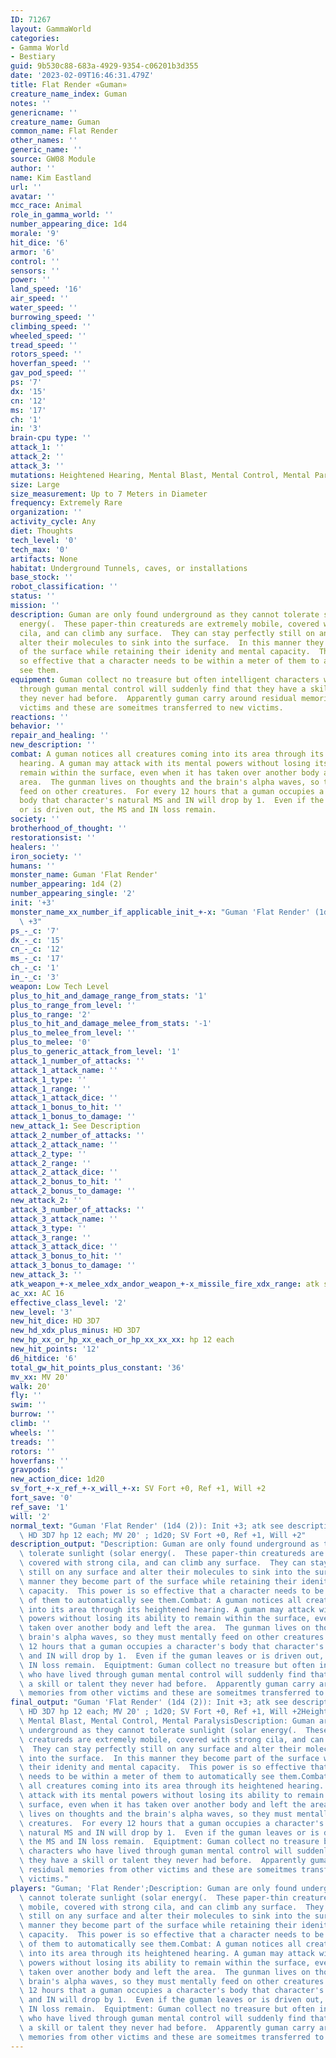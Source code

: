 ```yaml
---
ID: 71267
layout: GammaWorld
categories:
- Gamma World
- Bestiary
guid: 9b530c88-683a-4929-9354-c06201b3d355
date: '2023-02-09T16:46:31.479Z'
title: Flat Render «Guman»
creature_name_index: Guman
notes: ''
genericname: ''
creature_name: Guman
common_name: Flat Render
other_names: ''
generic_name: ''
source: GW08 Module
author: ''
name: Kim Eastland
url: ''
avatar: ''
mcc_race: Animal
role_in_gamma_world: ''
number_appearing_dice: 1d4
morale: '9'
hit_dice: '6'
armor: '6'
control: ''
sensors: ''
power: ''
land_speed: '16'
air_speed: ''
water_speed: ''
burrowing_speed: ''
climbing_speed: ''
wheeled_speed: ''
tread_speed: ''
rotors_speed: ''
hoverfan_speed: ''
gav_pod_speed: ''
ps: '7'
dx: '15'
cn: '12'
ms: '17'
ch: '1'
in: '3'
brain-cpu type: ''
attack_1: ''
attack_2: ''
attack_3: ''
mutations: Heightened Hearing, Mental Blast, Mental Control, Mental Paralysis
size: Large
size_measurement: Up to 7 Meters in Diameter
frequency: Extremely Rare
organization: ''
activity_cycle: Any
diet: Thoughts
tech_level: '0'
tech_max: '0'
artifacts: None
habitat: Underground Tunnels, caves, or installations
base_stock: ''
robot_classification: ''
status: ''
mission: ''
description: Guman are only found underground as they cannot tolerate sunlight (solar
  energy(.  These paper-thin creatureds are extremely mobile, covered with strong
  cila, and can climb any surface.  They can stay perfectly still on any surface and
  alter their molecules to sink into the surface.  In this manner they become part
  of the surface while retaining their idenity and mental capacity.  This power is
  so effective that a character needs to be within a meter of them to automatically
  see them.
equipment: Guman collect no treasure but often intelligent characters who have lived
  through guman mental control will suddenly find that they have a skill or talent
  they never had before.  Apparently guman carry around residual memories from other
  victims and these are someitmes transferred to new victims.
reactions: ''
behavior: ''
repair_and_healing: ''
new_description: ''
combat: A guman notices all creatures coming into its area through its heightened
  hearing. A guman may attack with its mental powers without losing its ability to
  remain within the surface, even when it has taken over another body and left the
  area.  The gunman lives on thoughts and the brain's alpha waves, so they must mentally
  feed on other creatures.  For every 12 hours that a guman occupies a character's
  body that character's natural MS and IN will drop by 1.  Even if the guman leaves
  or is driven out, the MS and IN loss remain.
society: ''
brotherhood_of_thought: ''
restorationsist: ''
healers: ''
iron_society: ''
humans: ''
monster_name: Guman 'Flat Render'
number_appearing: 1d4 (2)
number_appearing_single: '2'
init: '+3'
monster_name_xx_number_if_applicable_init_+-x: "Guman 'Flat Render' (1d4 (2)): Init\
  \ +3"
ps_-_c: '7'
dx_-_c: '15'
cn_-_c: '12'
ms_-_c: '17'
ch_-_c: '1'
in_-_c: '3'
weapon: Low Tech Level
plus_to_hit_and_damage_range_from_stats: '1'
plus_to_range_from_level: ''
plus_to_range: '2'
plus_to_hit_and_damage_melee_from_stats: '-1'
plus_to_melee_from_level: ''
plus_to_melee: '0'
plus_to_generic_attack_from_level: '1'
attack_1_number_of_attacks: ''
attack_1_attack_name: ''
attack_1_type: ''
attack_1_range: ''
attack_1_attack_dice: ''
attack_1_bonus_to_hit: ''
attack_1_bonus_to_damage: ''
new_attack_1: See Description
attack_2_number_of_attacks: ''
attack_2_attack_name: ''
attack_2_type: ''
attack_2_range: ''
attack_2_attack_dice: ''
attack_2_bonus_to_hit: ''
attack_2_bonus_to_damage: ''
new_attack_2: ''
attack_3_number_of_attacks: ''
attack_3_attack_name: ''
attack_3_type: ''
attack_3_range: ''
attack_3_attack_dice: ''
attack_3_bonus_to_hit: ''
attack_3_bonus_to_damage: ''
new_attack_3: ''
atk_weapon_+-x_melee_xdx_andor_weapon_+-x_missile_fire_xdx_range: atk see description
ac_xx: AC 16
effective_class_level: '2'
new_level: '3'
new_hit_dice: HD 3D7
new_hd_xdx_plus_minus: HD 3D7
new_hp_xx_or_hp_xx_each_or_hp_xx_xx_xx: hp 12 each
new_hit_points: '12'
d6_hitdice: '6'
total_gw_hit_points_plus_constant: '36'
mv_xx: MV 20'
walk: 20'
fly: ''
swim: ''
burrow: ''
climb: ''
wheels: ''
treads: ''
rotors: ''
hoverfans: ''
gravpods: ''
new_action_dice: 1d20
sv_fort_+-x_ref_+-x_will_+-x: SV Fort +0, Ref +1, Will +2
fort_save: '0'
ref_save: '1'
will: '2'
normal_text: "Guman 'Flat Render' (1d4 (2)): Init +3; atk see description; AC 16;\
  \ HD 3D7 hp 12 each; MV 20' ; 1d20; SV Fort +0, Ref +1, Will +2"
description_output: "Description: Guman are only found underground as they cannot\
  \ tolerate sunlight (solar energy(.  These paper-thin creatureds are extremely mobile,\
  \ covered with strong cila, and can climb any surface.  They can stay perfectly\
  \ still on any surface and alter their molecules to sink into the surface.  In this\
  \ manner they become part of the surface while retaining their idenity and mental\
  \ capacity.  This power is so effective that a character needs to be within a meter\
  \ of them to automatically see them.Combat: A guman notices all creatures coming\
  \ into its area through its heightened hearing. A guman may attack with its mental\
  \ powers without losing its ability to remain within the surface, even when it has\
  \ taken over another body and left the area.  The gunman lives on thoughts and the\
  \ brain's alpha waves, so they must mentally feed on other creatures.  For every\
  \ 12 hours that a guman occupies a character's body that character's natural MS\
  \ and IN will drop by 1.  Even if the guman leaves or is driven out, the MS and\
  \ IN loss remain.  Equiptment: Guman collect no treasure but often intelligent characters\
  \ who have lived through guman mental control will suddenly find that they have\
  \ a skill or talent they never had before.  Apparently guman carry around residual\
  \ memories from other victims and these are someitmes transferred to new victims."
final_output: "Guman 'Flat Render' (1d4 (2)): Init +3; atk see description; AC 16;\
  \ HD 3D7 hp 12 each; MV 20' ; 1d20; SV Fort +0, Ref +1, Will +2Heightened Hearing,\
  \ Mental Blast, Mental Control, Mental ParalysisDescription: Guman are only found\
  \ underground as they cannot tolerate sunlight (solar energy(.  These paper-thin\
  \ creatureds are extremely mobile, covered with strong cila, and can climb any surface.\
  \  They can stay perfectly still on any surface and alter their molecules to sink\
  \ into the surface.  In this manner they become part of the surface while retaining\
  \ their idenity and mental capacity.  This power is so effective that a character\
  \ needs to be within a meter of them to automatically see them.Combat: A guman notices\
  \ all creatures coming into its area through its heightened hearing. A guman may\
  \ attack with its mental powers without losing its ability to remain within the\
  \ surface, even when it has taken over another body and left the area.  The gunman\
  \ lives on thoughts and the brain's alpha waves, so they must mentally feed on other\
  \ creatures.  For every 12 hours that a guman occupies a character's body that character's\
  \ natural MS and IN will drop by 1.  Even if the guman leaves or is driven out,\
  \ the MS and IN loss remain.  Equiptment: Guman collect no treasure but often intelligent\
  \ characters who have lived through guman mental control will suddenly find that\
  \ they have a skill or talent they never had before.  Apparently guman carry around\
  \ residual memories from other victims and these are someitmes transferred to new\
  \ victims."
players: "Guman; 'Flat Render';Description: Guman are only found underground as they\
  \ cannot tolerate sunlight (solar energy(.  These paper-thin creatureds are extremely\
  \ mobile, covered with strong cila, and can climb any surface.  They can stay perfectly\
  \ still on any surface and alter their molecules to sink into the surface.  In this\
  \ manner they become part of the surface while retaining their idenity and mental\
  \ capacity.  This power is so effective that a character needs to be within a meter\
  \ of them to automatically see them.Combat: A guman notices all creatures coming\
  \ into its area through its heightened hearing. A guman may attack with its mental\
  \ powers without losing its ability to remain within the surface, even when it has\
  \ taken over another body and left the area.  The gunman lives on thoughts and the\
  \ brain's alpha waves, so they must mentally feed on other creatures.  For every\
  \ 12 hours that a guman occupies a character's body that character's natural MS\
  \ and IN will drop by 1.  Even if the guman leaves or is driven out, the MS and\
  \ IN loss remain.  Equiptment: Guman collect no treasure but often intelligent characters\
  \ who have lived through guman mental control will suddenly find that they have\
  \ a skill or talent they never had before.  Apparently guman carry around residual\
  \ memories from other victims and these are someitmes transferred to new victims.|"
---
```

</br>
